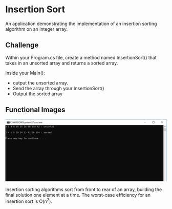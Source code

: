 # Insertion Sort

An application demonstrating the implementation of an insertion sorting algorithm on an integer array.

## Challenge

Within your Program.cs file, create a method named InsertionSort() that takes in an unsorted array and returns a sorted array.

Inside your Main():
* output the unsorted array.
* Send the array through your InsertionSort()
* Output the sorted array

## Functional Images

![Insertion Sort 01](../../../../assets/insertion-sort-images/insertion-sort.PNG)

Insertion sorting algorithms sort from front to rear of an array, building the final solution one
element at a time. The worst-case efficiency for an insertion sort is O(n<sup>2</sup>). 